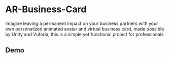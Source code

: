 # AR-Business-Card

Imagine leaving a permanent impact on your business partners with your own personalized animated avatar and virtual business card, made possible by Unity and Vuforia, this is a simple yet functional project for professionals

## Demo
